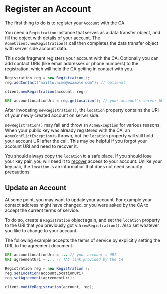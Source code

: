 # Register an Account

The first thing to do is to register your `Account` with the CA.

You need a `Registration` instance that serves as a data transfer object, and fill the object with details of your account. The `AcmeClient.newRegistration()` call then completes the data transfer object with server side account data.

This code fragment registers your account with the CA. Optionally you can add contact URIs (like email addresses or phone numbers) to the registration, which will help the CA getting in contact with you.

```java
Registration reg = new Registration();
reg.addContact("mailto:acme@example.com"); // optional

client.newRegistration(account, reg);

URI accountLocationUri = reg.getLocation(); // your account's server URI
```

After invocating `newRegistration()`, the `location` property contains the URI of your newly created account on server side.

`newRegistration()` may fail and throw an `AcmeException` for various reasons. When your public key was already registered with the CA, an `AcmeConflictException` is thrown, but the `location` property will still hold your account URI after the call. This may be helpful if you forgot your account URI and need to recover it.

You should always copy the `location` to a safe place. If you should lose your key pair, you will need it to [recover](./recovery.html) access to your account. Unlike your key pair, the `location` is an information that does not need security precautions.

## Update an Account

At some point, you may want to update your account. For example your contact address might have changed, or you were asked by the CA to accept the current terms of service.

To do so, create a `Registration` object again, and set the `location` property to the URI that you previously got via `newRegistration()`. Also set whatever you like to change to your account.

The following example accepts the terms of service by explicitly setting the URL to the agreement document.

```java
URI accountLocationUri = ... // your account's URI
URI agreementUri = ... // TAC link provided by the CA

Registration reg = new Registration();
reg.setLocation(accountLocationUri);
reg.setAgreement(agreementUri);

client.modifyRegistration(account, reg);
```
